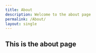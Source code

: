 ```yaml
---
title: About
description: Welcome to the about page
permalink: /About/
layout: single
---
```

## This is the about page